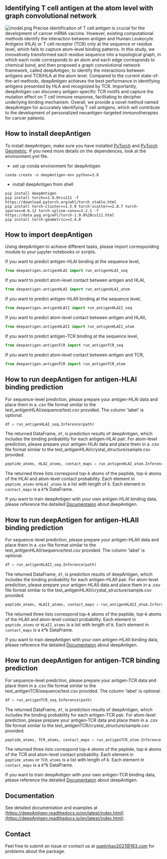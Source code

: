 ## Identifying T cell antigen at the atom level with graph convolutional network
![model.png](https://cdn.nlark.com/yuque/0/2024/png/43083479/1711611420647-76c81fe0-0ac9-4d8b-a09c-284a0d6596d2.png#averageHue=%2377a450&clientId=u4fef644c-06b6-4&from=paste&height=3752&id=u6c44c6a7&originHeight=3752&originWidth=6263&originalType=binary&ratio=1&rotation=0&showTitle=false&size=2947369&status=done&style=none&taskId=u907597c8-a9b4-43c4-bf3e-3ce4af73b3f&title=&width=6263)
Precise identification of T cell antigen is crucial for the development of cancer mRNA vaccine. However, existing computational methods identify the interaction between antigen and Human Leukocyte Antigens (HLA) or T cell receptor (TCR) only at the sequence or residue level, which fails to capture atom-level binding patterns. In this study, we innovatively transformed each residue sequence into a topological graph, in which each node corresponds to an atom and each edge corresponds to chemical bond, and then proposed a graph convolutional network framework, called deepAntigen, to identify the interactions between antigens and TCR/HLA at the atom level. Compared to the current state-of-the-art methods, deepAntigen achieves the best performance in identifying antigens presented by HLA and recognized by TCR. Importantly, deepAntigen can discovery antigen-specific TCR motifs and capture the mutation effect on T cell immune response, facilitating to decipher underlying binding mechanism. Overall, we provide a novel method named deepAntigen for accurately identifying T cell antigens, which will contribute to the development of personalized neoantigen-targeted immunotherapies for cancer patients.
## How to install deepAntigen
To install deepAntigen, make sure you have installed [PyTorch](https://pytorch.org/) and [PyTorch Geometric](https://pytorch-geometric.readthedocs.io/en/latest/). If you need more details on the dependences, look at the environment.yml file.

- set up conda environment for deepAntigen
```shell
conda create -n deepAntigen-env python=3.8
```

- install deepAntigen from shell
```shell
pip install deepAntigen
pip install torch==1.9.0+cu111 -f https://download.pytorch.org/whl/torch_stable.html
pip install torch-cluster==1.5.9 torch-scatter==2.0.7 torch-sparse==0.6.12 torch-spline-conv==1.2.1 -f https://data.pyg.org/whl/torch-1.9.0%2Bcu111.html
pip install torch-geometric==2.4.0
```

## How to import deepAntigen
Using deepAntigen to achieve different tasks, please import corresponding module to your jupyter notebooks or scripts. 

If you want to predict antigen-HLAI binding at the sequence level, 
```python
from deepantigen.antigenHLAI import run_antigenHLAI_seq
```
If you want to predict atom-level contact between antigen and HLAI, 
```python
from deepantigen.antigenHLAI import run_antigenHLAI_atom
```

If you want to predict antigen-HLAII binding at the sequence level, 
```python
from deepantigen.antigenHLAII import run_antigenHLAII_seq
```
If you want to predict atom-level contact between antigen and HLAII, 
```python
from deepantigen.antigenHLAII import run_antigenHLAII_atom
```

If you want to predict antigen-TCR binding at the sequence level, 
```python
from deepantigen.antigenTCR import run_antigenTCR_seq
```
If you want to predict atom-level contact between antigen and TCR,
```python
from deepantigen.antigenTCR import run_antigenTCR_atom
```
## How to run deepAntigen for antigen-HLAI binding prediction
For sequence-level prediction, please prepare your antigen-HLAI data and place them in a .csv file format similar to the test_antigenHLAI/sequence/test.csv provided. The column 'label' is optional. 
```python
df = run_antigenHLAI_seq.Inference(path)
```
The returned DataFrame, `df`, is prediction results of deepAntigen, which includes the binding probability for each antigen-HLAI pair. 
For atom-level prediction, please prepare your antigen-HLAI data and place them in a .csv file format similar to the test_antigenHLAI/crystal_structure/sample.csv provided.
```python
peptide_atoms, HLAI_atoms, contact_maps = run_antigenHLAI_atom.Inference(path)
```
The returned three lists correspond top-_k_ atoms of the peptide, top-_k_ atoms of the HLAI and atom-level contact probability. Each element in `peptide_atoms` or`HLAI_atoms`  is a list with length of _k_. Each element in `contact_maps` is a _k*k_ DataFrame.

If you want to train deepAntigen with your own antigen-HLAI binding data, please reference the detailed [Documentaion](#VCGRP) about deepAntigen.
## How to run deepAntigen for antigen-HLAII binding prediction
For sequence-level prediction, please prepare your antigen-HLAII data and place them in a .csv file format similar to the test_antigenHLAII/sequence/test.csv provided. The column 'label' is optional. 
```python
df = run_antigenHLAII_seq.Inference(path)
```
The returned DataFrame, `df`, is prediction results of deepAntigen, which includes the binding probability for each antigen-HLAII pair. 
For atom-level prediction, please prepare your antigen-HLAII data and place them in a .csv file format similar to the test_antigenHLAII/crystal_structure/sample.csv provided.
```python
peptide_atoms, HLAII_atoms, contact_maps = run_antigenHLAII_atom.Inference(path)
```
The returned three lists correspond top-_k_ atoms of the peptide, top-_k_ atoms of the HLAII and atom-level contact probability. Each element in `peptide_atoms` or `HLAII_atoms` is a list with length of _k_. Each element in `contact_maps` is a _k*k_ DataFrame.

If you want to train deepAntigen with your own antigen-HLAII binding data, please reference the detailed [Documentaion](#VCGRP) about deepAntigen.
## How to run deepAntigen for antigen-TCR binding prediction
For sequence-level prediction, please prepare your antigen-TCR data and place them in a .csv file format similar to the test_antigenTCR/sequence/test.csv provided. The column 'label' is optional. 
```python
df = run_antigenTCR_seq.Inference(path)
```
The returned DataFrame, `df`, is prediction results of deepAntigen, which includes the binding probability for each antigen-TCR pair. 
For atom-level prediction, please prepare your antigen-TCR data and place them in a .csv file format similar to the test_antigenTCR/crystal_structure/sample.csv provided.
```python
peptide_atoms, TCR_atoms, contact_maps = run_antigenTCR_atom.Inference(path)
```
The returned three lists correspond top-_k_ atoms of the peptide, top-_k_ atoms of the TCR and atom-level contact probability. Each element in `peptide_atoms` or `TCR_atoms` is a list with length of _k_. Each element in `contact_maps` is a _k*k_ DataFrame.

If you want to train deepAntigen with your own antigen-TCR binding data, please reference the detailed [Documentaion](#VCGRP) about deepAntigen.
## Documentation
See detailed documentation and examples at [https://deepAntigen.readthedocs.io/en/latest/index.html](https://deepAntigen.readthedocs.io/en/latest/index.html).
## Contact
Feel free to submit an issue or contact us at [quejinhao2021@163.com](mailto:quejinhao2021@163.com) for problems about the package.
